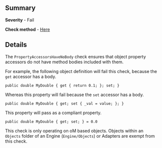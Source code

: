 ## Summary

**Severity** - Fail

**Check method** - [Here](https://github.com/BHoM/Test_Toolkit/blob/master/CodeComplianceTest_Engine/Query/Checks/PropertyAccessorsHaveNoBody.cs)

## Details

The `PropertyAccessorsHaveNoBody` check ensures that object property accessors do not have method bodies included with them.

For example, the following object definition will fail this check, because the `get` accessor has a body.

`public double MyDouble { get { return 0.1; }; set; }`

Whereas this property will fail because the `set` accessor has a body.

`public double MyDouble { get; set { _val = value; }; }`

This property will pass as a compliant property.

`public double MyDouble { get; set; } = 0.0`

This check is only operating on oM based objects. Objects within an `Objects` folder of an Engine (`Engine/Objects`) or Adapters are exempt from this check.